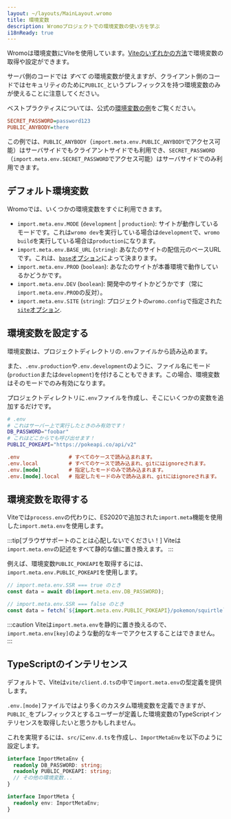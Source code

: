```yaml
---
layout: ~/layouts/MainLayout.wromo
title: 環境変数
description: Wromoプロジェクトでの環境変数の使い方を学ぶ
i18nReady: true
---
```


Wromoは環境変数にViteを使用しています。[Viteのいずれかの方法](https://vitejs.dev/guide/env-and-mode.html)で環境変数の取得や設定ができます。

サーバ側のコードでは _すべて_ の環境変数が使えますが、クライアント側のコードではセキュリティのために`PUBLIC_`というプレフィックスを持つ環境変数のみが使えることに注意してください。

ベストプラクティスについては、公式の[環境変数の例](https://github.com/Wromo/wromo/tree/main/examples/env-vars)をご覧ください。

```ini
SECRET_PASSWORD=password123
PUBLIC_ANYBODY=there
```

この例では、`PUBLIC_ANYBODY`（`import.meta.env.PUBLIC_ANYBODY`でアクセス可能）はサーバサイドでもクライアントサイドでも利用でき、`SECRET_PASSWORD`（`import.meta.env.SECRET_PASSWORD`でアクセス可能）はサーバサイドでのみ利用できます。

## デフォルト環境変数

Wromoでは、いくつかの環境変数をすぐに利用できます。

- `import.meta.env.MODE` (`development` | `production`): サイトが動作しているモードです。これは`wromo dev`を実行している場合は`development`で、`wromo build`を実行している場合は`production`になります。
- `import.meta.env.BASE_URL` (`string`): あなたのサイトの配信元のベースURLです。これは、[`base`オプション](/ja/reference/configuration-reference/#base)によって決まります。
- `import.meta.env.PROD` (`boolean`): あなたのサイトが本番環境で動作しているかどうかです。
- `import.meta.env.DEV` (`boolean`): 開発中のサイトかどうかです（常に`import.meta.env.PROD`の反対）。
- `import.meta.env.SITE` (`string`): プロジェクトの`wromo.config`で指定された[`site`オプション](/ja/reference/configuration-reference/#site).

## 環境変数を設定する

環境変数は、プロジェクトディレクトリの`.env`ファイルから読み込めます。

また、`.env.production`や`.env.development`のように、ファイル名にモード(`production`または`development`)を付けることもできます。この場合、環境変数はそのモードでのみ有効になります。

プロジェクトディレクトリに`.env`ファイルを作成し、そこにいくつかの変数を追加するだけです。

```bash
# .env
# これはサーバー上で実行したときのみ有効です！
DB_PASSWORD="foobar"
# これはどこからでも呼び出せます！
PUBLIC_POKEAPI="https://pokeapi.co/api/v2"
```

```ini
.env                # すべてのケースで読み込まれます。
.env.local          # すべてのケースで読み込まれ、gitにはignoreされます。
.env.[mode]         # 指定したモードのみで読み込まれます。
.env.[mode].local   # 指定したモードのみで読み込まれ、gitにはignoreされます。
```

## 環境変数を取得する

Viteでは`process.env`の代わりに、ES2020で追加された`import.meta`機能を使用した`import.meta.env`を使用します。

:::tip[ブラウザサポートのことは心配しないでください！]
Viteは`import.meta.env`の記述をすべて静的な値に置き換えます。
:::

例えば、環境変数`PUBLIC_POKEAPI`を取得するには、`import.meta.env.PUBLIC_POKEAPI`を使用します。

```js
// import.meta.env.SSR === true のとき
const data = await db(import.meta.env.DB_PASSWORD);

// import.meta.env.SSR === false のとき
const data = fetch(`${import.meta.env.PUBLIC_POKEAPI}/pokemon/squirtle`);
```

:::caution
Viteは`import.meta.env`を静的に置き換えるので、`import.meta.env[key]`のような動的なキーでアクセスすることはできません。
:::

## TypeScriptのインテリセンス

デフォルトで、Viteは`vite/client.d.ts`の中で`import.meta.env`の型定義を提供します。

`.env.[mode]`ファイルではより多くのカスタム環境変数を定義できますが、`PUBLIC_`をプレフィックスとするユーザーが定義した環境変数のTypeScriptインテリセンスを取得したいと思うかもしれません。

これを実現するには、`src/`に`env.d.ts`を作成し、`ImportMetaEnv`を以下のように設定します。

```ts
interface ImportMetaEnv {
  readonly DB_PASSWORD: string;
  readonly PUBLIC_POKEAPI: string;
  // その他の環境変数...
}

interface ImportMeta {
  readonly env: ImportMetaEnv;
}
```
